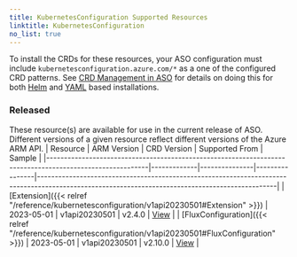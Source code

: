 ```yaml
---
title: KubernetesConfiguration Supported Resources
linktitle: KubernetesConfiguration
no_list: true
---
```

To install the CRDs for these resources, your ASO configuration must include `kubernetesconfiguration.azure.com/*` as a one of the configured CRD patterns. See [CRD Management in ASO](https://azure.github.io/azure-service-operator/guide/crd-management/) for details on doing this for both [Helm](https://azure.github.io/azure-service-operator/guide/crd-management/#helm) and [YAML](https://azure.github.io/azure-service-operator/guide/crd-management/#yaml) based installations.

### Released

These resource(s) are available for use in the current release of ASO. Different versions of a given resource reflect different versions of the Azure ARM API.
| Resource                                                                                                 | ARM Version | CRD Version   | Supported From | Sample                                                                                                                                          |
|----------------------------------------------------------------------------------------------------------|-------------|---------------|----------------|-------------------------------------------------------------------------------------------------------------------------------------------------|
| [Extension]({{< relref "/reference/kubernetesconfiguration/v1api20230501#Extension" >}})                 | 2023-05-01  | v1api20230501 | v2.4.0         | [View](https://github.com/Azure/azure-service-operator/tree/main/v2/samples/kubernetesconfiguration/v1api/v1api20230501_extension.yaml)         |
| [FluxConfiguration]({{< relref "/reference/kubernetesconfiguration/v1api20230501#FluxConfiguration" >}}) | 2023-05-01  | v1api20230501 | v2.10.0        | [View](https://github.com/Azure/azure-service-operator/tree/main/v2/samples/kubernetesconfiguration/v1api/v1api20230501_fluxconfiguration.yaml) |

